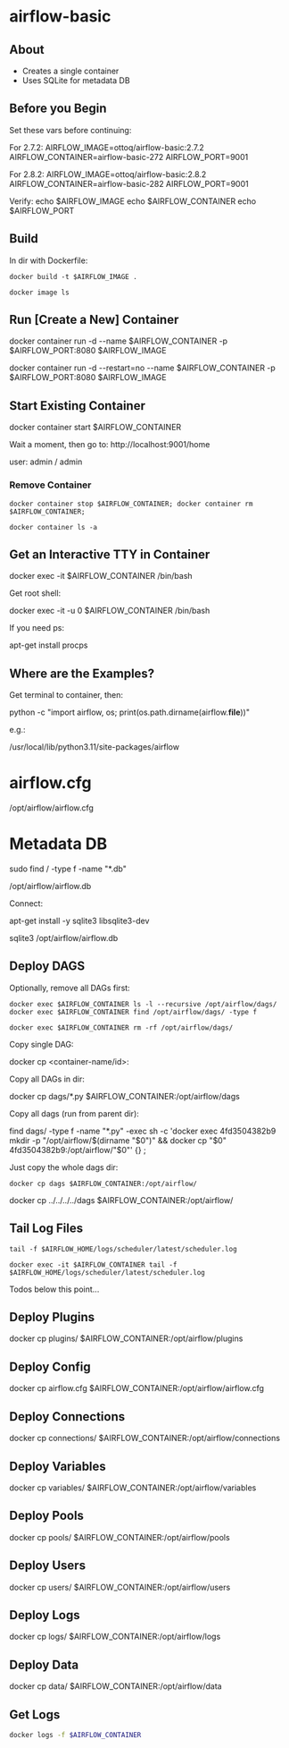 # airflow-basic

## About

- Creates a single container
- Uses SQLite for metadata DB


## Before you Begin

Set these vars before continuing:

For 2.7.2:
AIRFLOW_IMAGE=ottoq/airflow-basic:2.7.2
AIRFLOW_CONTAINER=airflow-basic-272
AIRFLOW_PORT=9001

For 2.8.2:
AIRFLOW_IMAGE=ottoq/airflow-basic:2.8.2
AIRFLOW_CONTAINER=airflow-basic-282
AIRFLOW_PORT=9001

Verify:
echo $AIRFLOW_IMAGE
echo $AIRFLOW_CONTAINER
echo $AIRFLOW_PORT

## Build

In dir with Dockerfile:
```SH
docker build -t $AIRFLOW_IMAGE .
```

```SH
docker image ls
```

## Run [Create a New] Container

docker container run -d --name $AIRFLOW_CONTAINER -p $AIRFLOW_PORT:8080 $AIRFLOW_IMAGE

docker container run -d --restart=no --name $AIRFLOW_CONTAINER -p $AIRFLOW_PORT:8080 $AIRFLOW_IMAGE


## Start Existing Container

docker container start $AIRFLOW_CONTAINER

Wait a moment, then go to: http://localhost:9001/home

user: admin / admin


### Remove Container

```SH
docker container stop $AIRFLOW_CONTAINER; docker container rm $AIRFLOW_CONTAINER;
```
```SH
docker container ls -a
```

## Get an Interactive TTY in Container

docker exec -it $AIRFLOW_CONTAINER /bin/bash

Get root shell:

docker exec -it -u 0 $AIRFLOW_CONTAINER /bin/bash

If you need ps:

apt-get install procps


## Where are the Examples?

Get terminal to container, then:

python -c "import airflow, os; print(os.path.dirname(airflow.__file__))"

e.g.:

/usr/local/lib/python3.11/site-packages/airflow


# airflow.cfg

/opt/airflow/airflow.cfg


# Metadata DB

sudo find / -type f -name "*.db"

/opt/airflow/airflow.db

Connect:

apt-get install -y sqlite3 libsqlite3-dev

sqlite3 /opt/airflow/airflow.db


## Deploy DAGS

Optionally, remove all DAGs first:

```SH
docker exec $AIRFLOW_CONTAINER ls -l --recursive /opt/airflow/dags/
docker exec $AIRFLOW_CONTAINER find /opt/airflow/dags/ -type f
```

```SH
docker exec $AIRFLOW_CONTAINER rm -rf /opt/airflow/dags/
```

Copy single DAG:

docker cp <the file> <container-name/id>:<directory>

Copy all DAGs in dir:

docker cp dags/*.py $AIRFLOW_CONTAINER:/opt/airflow/dags

Copy all dags (run from parent dir):

find dags/ -type f -name "*.py" -exec sh -c 'docker exec 4fd3504382b9 mkdir -p "/opt/airflow/$(dirname "$0")" && docker cp "$0" 4fd3504382b9:/opt/airflow/"$0"' {} \;

Just copy the whole dags dir:

```SH
docker cp dags $AIRFLOW_CONTAINER:/opt/airflow/
```

docker cp ../../../../dags $AIRFLOW_CONTAINER:/opt/airflow/


## Tail Log Files

```SH
tail -f $AIRFLOW_HOME/logs/scheduler/latest/scheduler.log
```

```SH
docker exec -it $AIRFLOW_CONTAINER tail -f $AIRFLOW_HOME/logs/scheduler/latest/scheduler.log
```


Todos below this point...

## Deploy Plugins

docker cp plugins/ $AIRFLOW_CONTAINER:/opt/airflow/plugins


## Deploy Config

docker cp airflow.cfg $AIRFLOW_CONTAINER:/opt/airflow/airflow.cfg


## Deploy Connections

docker cp connections/ $AIRFLOW_CONTAINER:/opt/airflow/connections

## Deploy Variables

docker cp variables/ $AIRFLOW_CONTAINER:/opt/airflow/variables

## Deploy Pools

docker cp pools/ $AIRFLOW_CONTAINER:/opt/airflow/pools

## Deploy Users

docker cp users/ $AIRFLOW_CONTAINER:/opt/airflow/users

## Deploy Logs

docker cp logs/ $AIRFLOW_CONTAINER:/opt/airflow/logs

## Deploy Data

docker cp data/ $AIRFLOW_CONTAINER:/opt/airflow/data

## Get Logs

```bash
docker logs -f $AIRFLOW_CONTAINER
```
